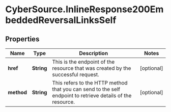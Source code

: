 # CyberSource.InlineResponse200EmbeddedReversalLinksSelf

## Properties
Name | Type | Description | Notes
------------ | ------------- | ------------- | -------------
**href** | **String** | This is the endpoint of the resource that was created by the successful request.  | [optional] 
**method** | **String** | This refers to the HTTP method that you can send to the self endpoint to retrieve details of the resource.  | [optional] 



